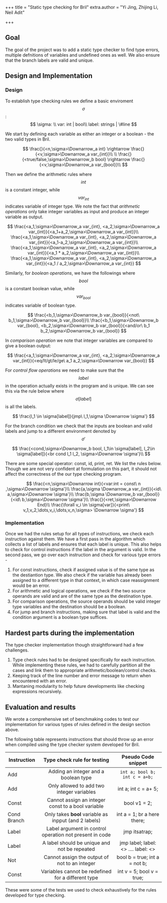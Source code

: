 +++
title = "Static type checking for Bril"
extra.author = "Yi Jing, Zhijing Li, Neil Adit"

+++

## Goal

The goal of the project was to add a static type checker to find type errors, multiple defnitions of variables and undefined ones as well. We also ensure that the branch labels are valid and unique.



## Design and Implementation

### Design


To establish type checking rules we define a basic enviroment $$\sigma$$:
$$
\sigma: \\
var: int | bool\\
label: strings | \#line
$$

We start by defining each variable as either an integer or a boolean - the two valid types in Bril.

$$
\frac{}{<n,\sigma>\Downarrow_a int} \rightarrow
\frac{}{<v,\sigma>\Downarrow_a var_{int}}\\
\\
\frac{}{<true/false,\sigma>\Downarrow_b bool} \rightarrow
\frac{}{<v,\sigma>\Downarrow_a var_{bool}}\\
$$


Then we define the arithmetic rules where $$int$$ is a constant integer, while $$var_{int}$$ indicates variable of integer type. We note the fact that *arithmetic operations* only take integer variables as input and produce an integer variable as output.

$$
\frac{<a_1,\sigma>\Downarrow_a var_{int}, <a_2,\sigma>\Downarrow_a var_{int}}{<a_1+a_2,\sigma>\Downarrow_a var_{int}}\\
\frac{<a_1,\sigma>\Downarrow_a var_{int}, <a_2,\sigma>\Downarrow_a var_{int}}{<a_1-a_2,\sigma>\Downarrow_a var_{int}}\\
\frac{<a_1,\sigma>\Downarrow_a var_{int}, <a_2,\sigma>\Downarrow_a var_{int}}{<a_1 * a_2,\sigma>\Downarrow_a var_{int}}\\
\frac{<a_1,\sigma>\Downarrow_a var_{int}, <a_2,\sigma>\Downarrow_a var_{int}}{<a_1 / a_2,\sigma>\Downarrow_a var_{int}}
$$

Similarly, for *boolean operations*, we have the followings where  $$bool$$ is a constant boolean value, while $$var_{bool}$$ indicates variable of boolean type.

$$
\frac{<b_1,\sigma>\Downarrow_b var_{bool}}{<not\ b_1,\sigma>\Downarrow_b var_{bool}}\\
\frac{<b_1,\sigma>\Downarrow_b var_{bool}, <b_2,\sigma>\Downarrow_b var_{bool}}{<and/or\ b_1 b_2,\sigma>\Downarrow_b var_{bool}}
$$

In *comparison operation* we note that integer variables are compared to give a boolean output:

$$
\frac{<a_1,\sigma>\Downarrow_a var_{int}, <a_2,\sigma>\Downarrow_a var_{int}}{<eq/lt/gt/le/ge\ a_1 a_2,\sigma>\Downarrow var_{bool}}
$$

For *control flow operations* we need to make sure that the $$label$$ in the operation actually exists in the program and is unique. We can see this via the rule below where $$\sigma[label]$$ is all the labels.

$$
\frac{l_1 \in \sigma[label]}{jmp\ l_1,\sigma \Downarrow \sigma'}
$$

For the branch condition we check that the inputs are boolean and valid labels and jump to a different environment denoted by $$\sigma'$$

$$
\frac{<cond,\sigma>\Downarrow_b bool, l_1\in \sigma[label], l_2\in \sigma[label]}{<br cond l_1 l_2, \sigma>\Downarrow \sigma'}\\
$$

There are some special operator: const, id, print, ret. We list the rules below. Though we are not very confident at formulation on this part, it should not affect the correctness of the our type checking program.

$$
\frac{<n,\sigma>\Downarrow int}{<var:int = const\ n ,\sigma>\Downarrow \sigma'}\\
\frac{a,\sigma \Downarrow_a var_{int}}{<id\ a,\sigma>\Downarrow \sigma'}\\
\frac{b,\sigma \Downarrow_b var_{bool}}{<id\ b,\sigma>\Downarrow \sigma'}\\
\frac{}{<ret,\sigma>\Downarrow End}\\
\frac{\forall v_i \in \sigma[var]}{<print\ v_1,v_2,\dots,v_i,\dots,v_n,\sigma> \Downarrow \sigma'}
$$



### Implementation

Once we had the rules setup for all types of instructions, we check each instruction against them. We have a first pass in the algorithm which collects a list of labels and ensures that each label is unique. This also helps to check for control instructions if the label in the argument is valid.  In the second pass, we go over each instruction and check for various type errors - 

1. For const instructions, check if assigned value is of the same type as the destiantion type. We also check if the variable has already been assigned to a different type in that context, in which case reassignment would be an error.
2. For arithmetic and logical operations, we check if the two source operands are valid and are of the same type as the destination type.
3. For comparison operations, the source operands should be valid integer type variables and the destination should be a boolean.
4. For jump and branch instructions, making sure that label is valid and the condition argument is a boolean type suffices.



## Hardest parts during the implementation

The type checker implementation though straightforward had a few challenges. 

1. Type check rules had to be designed specifically for each instruction. While implementing these rules, we had to carefully partition all the cases and link them to appropriate arithmetic/boolean/control checks.
2. Keeping track of the line number and error message to return when encountered with an error.
3. Mantaning modularity to help future developments like checking expressions recursively.



## Evaluation and results

We wrote a comprehensive set of benchmaking codes to test our implementation for various types of rules defined in the design section above. 

The following table represents instructions that should throw up an error when compiled using the type checker system developed for Bril.

| Instruction |                 Type check rule for testing                  |  Pseudo Code snippet  |
| ----------- | :----------------------------------------------------------: | :--: |
| Add         | Adding an integer and a boolean type | ` int a; bool b; int c = a+b; ` |
| Add | Only allowed to add two integer variables | int a; int c = a+ 5; |
| Const | Cannot assign an integer const to a bool variable | bool v1 = 2; |
| Cond Branch | Only takes **bool** variable as inpput (and 2 labels) | int a = 1; br a here there; |
| Label | Label argument in control operation not present in code | jmp itsatrap; |
| Label | A label should be unique and not be repeated | jmp label; label: <> .... label: <> |
| Not | Cannot assign the output of not to an integer | bool b = true; int a = not b; |
| Const       | Variables cannot be redefined for a different type | int v = 5; bool v = true; |

These were some of the tests we used to check exhaustively for the rules developed for type checking.








